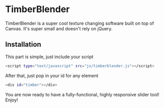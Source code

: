 TimberBlender
=========

TimberBlender is a super cool texture changing software built on top of Canvas. It's super small and doesn't rely on jQuery.


Installation
--------------
This part is simple, just include your script
```sh
<script type="text/javascript" src="js/timberblender.js"></script>
```
After that, just pop in your id for any element
```sh
<div id="timber"></div>
```
You are now ready to have a fully-functional, highly responsive slider tool! Enjoy!
